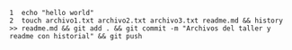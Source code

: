     1  echo "hello world"
    2  touch archivo1.txt archivo2.txt archivo3.txt readme.md && history >> readme.md && git add . && git commit -m "Archivos del taller y readme con historial" && git push
